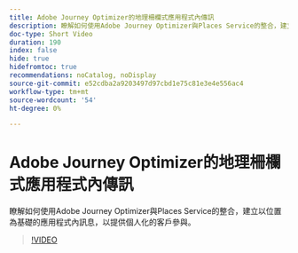 ```yaml
---
title: Adobe Journey Optimizer的地理柵欄式應用程式內傳訊
description: 瞭解如何使用Adobe Journey Optimizer與Places Service的整合，建立以位置為基礎的應用程式內訊息，以提供個人化的客戶參與。
doc-type: Short Video
duration: 190
index: false
hide: true
hidefromtoc: true
recommendations: noCatalog, noDisplay
source-git-commit: e52cdba2a9203497d97cbd1e75c81e3e4e556ac4
workflow-type: tm+mt
source-wordcount: '54'
ht-degree: 0%

---
```



# Adobe Journey Optimizer的地理柵欄式應用程式內傳訊

瞭解如何使用Adobe Journey Optimizer與Places Service的整合，建立以位置為基礎的應用程式內訊息，以提供個人化的客戶參與。

<!-- 72_S522_3442522_189_geofencebased-inapp-messaging-with-adobe-journey-optimizer -->
>[!VIDEO](https://video.tv.adobe.com/v/3460419/?learn=on&enablevpops=true&captions=chi_hant)

